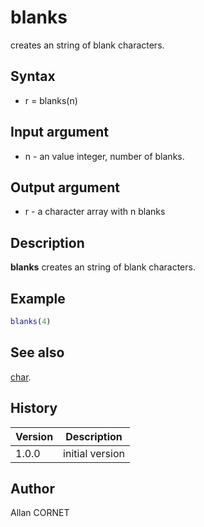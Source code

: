 # blanks

creates an string of blank characters.

## Syntax

- r = blanks(n)

## Input argument

- n - an value integer, number of blanks.

## Output argument

- r - a character array with n blanks

## Description

<b>blanks</b> creates an string of blank characters.

## Example

```matlab
blanks(4)
```

## See also

[char](char.md).

## History

| Version | Description     |
| ------- | --------------- |
| 1.0.0   | initial version |

## Author

Allan CORNET
